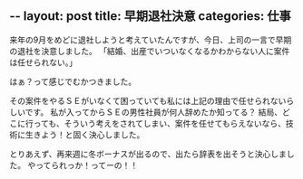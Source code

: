--
layout: post
title: 早期退社決意
categories: 仕事
--

来年の9月をめどに退社しようと考えていたんですが、今日、上司の一言で早期の退社を決意しました。
「結婚、出産でいついなくなるかわからない人に案件は任せられない。」

はぁ？って感じでむかつきました。

その案件をやるＳＥがいなくて困っていても私には上記の理由で任せられないらしいです。
私が入ってからＳＥの男性社員が何人辞めたか知ってる？
結局、どこに行っても、そういう考えをされてしまい、案件を任せてもらえないなら、技術に生きよう！と固く決心しました。

とりあえず、再来週に冬ボーナスが出るので、出たら辞表を出そうと決心しました。
やってられっか！ってーの！！
